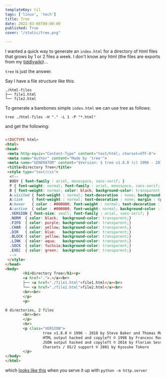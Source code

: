 ```yaml
---
templateKey: til
tags: ['linux', 'tech']
title: Tree
date: 2022-03-06T00:00:00
published: True
cover: "/static/tree.png"

---
```


I wanted a quick way to generate an `index.html` for a directory of html files that grows by 1 or 2 files a week.
I don't know any html (the files are exports from my [tiddlywiki](/tiddly-wiki))...

`tree` is just the answer.

Say I have a file structure like this:

```
./html-files
├── file1.html
└── file2.html
```

To generate a barebones simple `index.html` we can use tree as follows:

`tree ./html-files -H "." -L 1 -P "*.html"`

and get the following:

```html

<!DOCTYPE html>
<html>
<head>
 <meta http-equiv="Content-Type" content="text/html; charset=UTF-8">
 <meta name="Author" content="Made by 'tree'">
 <meta name="GENERATOR" content="$Version: $ tree v1.8.0 (c) 1996 - 2018 by Steve Baker, Thomas Moore, Francesc Rocher, Florian Sesser, Kyosuke Tokoro $">
 <title>Directory Tree</title>
 <style type="text/css">
  <!--
  BODY { font-family : ariel, monospace, sans-serif; }
  P { font-weight: normal; font-family : ariel, monospace, sans-serif; color: black; background-color: transparent;}
  B { font-weight: normal; color: black; background-color: transparent;}
  A:visited { font-weight : normal; text-decoration : none; background-color : transparent; margin : 0px 0px 0px 0px; padding : 0px 0px 0px 0px; display: inline; }
  A:link    { font-weight : normal; text-decoration : none; margin : 0px 0px 0px 0px; padding : 0px 0px 0px 0px; display: inline; }
  A:hover   { color : #000000; font-weight : normal; text-decoration : underline; background-color : yellow; margin : 0px 0px 0px 0px; padding : 0px 0px 0px 0px; display: inline; }
  A:active  { color : #000000; font-weight: normal; background-color : transparent; margin : 0px 0px 0px 0px; padding : 0px 0px 0px 0px; display: inline; }
  .VERSION { font-size: small; font-family : arial, sans-serif; }
  .NORM  { color: black;  background-color: transparent;}
  .FIFO  { color: purple; background-color: transparent;}
  .CHAR  { color: yellow; background-color: transparent;}
  .DIR   { color: blue;   background-color: transparent;}
  .BLOCK { color: yellow; background-color: transparent;}
  .LINK  { color: aqua;   background-color: transparent;}
  .SOCK  { color: fuchsia;background-color: transparent;}
  .EXEC  { color: green;  background-color: transparent;}
  -->
 </style>
</head>
<body>
        <h1>Directory Tree</h1><p>
        <a href=".">.</a><br>
        ├── <a href="./file1.html">file1.html</a><br>
        └── <a href="./file2.html">file2.html</a><br>
        <br><br>
        </p>
        <p>

0 directories, 2 files
        <br><br>
        </p>
        <hr>
        <p class="VERSION">
                 tree v1.8.0 © 1996 - 2018 by Steve Baker and Thomas Moore <br>
                 HTML output hacked and copyleft © 1998 by Francesc Rocher <br>
                 JSON output hacked and copyleft © 2014 by Florian Sesser <br>
                 Charsets / OS/2 support © 2001 by Kyosuke Tokoro
        </p>
</body>
</html>

```


which [looks like this](/tree-index-example.html) when you serve it up with `python -m http.server`

